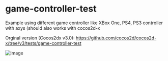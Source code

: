 # game-controller-test
 Example using different game controller like XBox One, PS4, PS3 controller with axys (should also works with cocos2d-x
 
 Orginal version (Cocos2dx v3.0): https://github.com/cocos2d/cocos2d-x/tree/v3/tests/game-controller-test

![image](https://user-images.githubusercontent.com/8652787/193325277-9b4e76ec-c1ff-472e-8233-d2816e07b49a.png)
